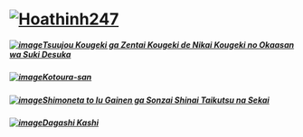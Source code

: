 # [![Hoathinh247](https://user-images.githubusercontent.com/75318518/141947432-f818d463-e399-4827-9d0d-1c5385968d8e.png)](https://admin1509.github.io/hoathinh247tv.com/)

##### [![image](https://user-images.githubusercontent.com/75318518/141947349-7420f8d5-766b-42f2-bcfb-85d1a6bde2d8.png)](https://admin1509.github.io/hoathinh247tv.com/ani-tsuujou-kougeki-ga-zentai-kougeki-de-nikai-kougeki-no-okaasan-wa-suki-desuka-3135.html/)[Tsuujou Kougeki ga Zentai Kougeki de Nikai Kougeki no Okaasan wa Suki Desuka](https://admin1509.github.io/hoathinh247tv.com/ani-tsuujou-kougeki-ga-zentai-kougeki-de-nikai-kougeki-no-okaasan-wa-suki-desuka-3135.html/)
##### [![image](https://user-images.githubusercontent.com/75318518/141957492-1963f7c4-08c9-4076-aaad-7b35623865d3.jpg)](https://admin1509.github.io/hoathinh247tv.com/ani-kotoura-san-2802.html/)[Kotoura-san](https://admin1509.github.io/hoathinh247tv.com/ani-kotoura-san-2802.html/)
##### [![image](https://user-images.githubusercontent.com/75318518/141960241-e7e44568-2a85-4a69-b9cc-87039c774459.jpg)](https://admin1509.github.io/hoathinh247tv.com/ani-shimoneta-to-iu-gainen-ga-sonzai-shinai-taikutsu-na-sekai-2174.html)[Shimoneta to Iu Gainen ga Sonzai Shinai Taikutsu na Sekai](https://admin1509.github.io/hoathinh247tv.com/ani-shimoneta-to-iu-gainen-ga-sonzai-shinai-taikutsu-na-sekai-2174.html)
##### [![image](https://user-images.githubusercontent.com/75318518/142188877-a5942764-86ec-4a29-8d45-9f64e2c1536b.jpg)](https://admin1509.github.io/hoathinh247tv.com/ani-dagashi-kashi-1809.html)[Dagashi Kashi](https://admin1509.github.io/hoathinh247tv.com/ani-dagashi-kashi-1809.html)
